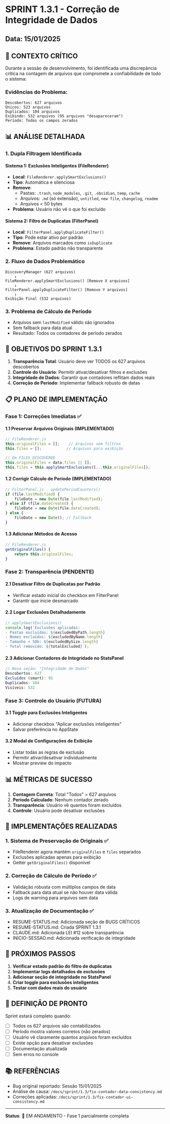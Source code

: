 # SPRINT 1.3.1 - Correção de Integridade de Dados

## Data: 15/01/2025

## 🚨 CONTEXTO CRÍTICO

Durante a sessão de desenvolvimento, foi identificada uma discrepância crítica na contagem de arquivos que compromete a confiabilidade de todo o sistema:

### Evidências do Problema:
```
Descobertos: 627 arquivos
Únicos: 523 arquivos  
Duplicados: 104 arquivos
Exibindo: 532 arquivos (95 arquivos "desapareceram")
Período: Todos os campos zerados
```

## 📊 ANÁLISE DETALHADA

### 1. Dupla Filtragem Identificada

#### Sistema 1: Exclusões Inteligentes (FileRenderer)
- **Local**: `FileRenderer.applySmartExclusions()`
- **Tipo**: Automática e silenciosa
- **Remove**:
  - Pastas: `.trash`, `node_modules`, `.git`, `.obsidian`, `temp`, `cache`
  - Arquivos: `.md` (só extensão), `untitled`, `new file`, `changelog`, `readme`
  - Arquivos < 50 bytes
- **Problema**: Usuário não vê o que foi excluído

#### Sistema 2: Filtro de Duplicatas (FilterPanel)
- **Local**: `FilterPanel.applyDuplicateFilter()`
- **Tipo**: Pode estar ativo por padrão
- **Remove**: Arquivos marcados como `isDuplicate`
- **Problema**: Estado padrão não transparente

### 2. Fluxo de Dados Problemático

```
DiscoveryManager (627 arquivos)
    ↓
FileRenderer.applySmartExclusions() [Remove X arquivos]
    ↓
FilterPanel.applyDuplicateFilter() [Remove Y arquivos]
    ↓
Exibição Final (532 arquivos)
```

### 3. Problema de Cálculo de Período

- Arquivos sem `lastModified` válido são ignorados
- Sem fallback para data atual
- Resultado: Todos os contadores de período zerados

## 🎯 OBJETIVOS DO SPRINT 1.3.1

1. **Transparência Total**: Usuário deve ver TODOS os 627 arquivos descobertos
2. **Controle do Usuário**: Permitir ativar/desativar filtros e exclusões
3. **Integridade de Dados**: Garantir que contadores reflitam dados reais
4. **Correção de Período**: Implementar fallback robusto de datas

## 📋 PLANO DE IMPLEMENTAÇÃO

### Fase 1: Correções Imediatas ✅

#### 1.1 Preservar Arquivos Originais (IMPLEMENTADO)
```javascript
// FileRenderer.js
this.originalFiles = [];    // Arquivos sem filtros
this.files = [];           // Arquivos para exibição

// Em FILES_DISCOVERED
this.originalFiles = data.files || [];
this.files = this.applySmartExclusions([...this.originalFiles]);
```

#### 1.2 Corrigir Cálculo de Período (IMPLEMENTADO)
```javascript
// FilterPanel.js - updatePeriodCounters()
if (file.lastModified) {
    fileDate = new Date(file.lastModified);
} else if (file.dateCreated) {
    fileDate = new Date(file.dateCreated);
} else {
    fileDate = new Date(); // Fallback
}
```

#### 1.3 Adicionar Métodos de Acesso
```javascript
// FileRenderer.js
getOriginalFiles() {
    return this.originalFiles;
}
```

### Fase 2: Transparência (PENDENTE)

#### 2.1 Desativar Filtro de Duplicatas por Padrão
- Verificar estado inicial do checkbox em FilterPanel
- Garantir que inicie desmarcado

#### 2.2 Logar Exclusões Detalhadamente
```javascript
// applySmartExclusions()
console.log(`Exclusões aplicadas:
- Pastas excluídas: ${excludedByPath.length}
- Nomes excluídos: ${excludedByName.length}  
- Tamanho < 50b: ${excludedBySize.length}
- Total removido: ${totalExcluded}`);
```

#### 2.3 Adicionar Contadores de Integridade no StatsPanel
```javascript
// Nova seção: "Integridade de Dados"
Descobertos: 627
Excluídos (smart): 95
Duplicados: 104
Visíveis: 532
```

### Fase 3: Controle do Usuário (FUTURA)

#### 3.1 Toggle para Exclusões Inteligentes
- Adicionar checkbox "Aplicar exclusões inteligentes"
- Salvar preferência no AppState

#### 3.2 Modal de Configurações de Exibição
- Listar todas as regras de exclusão
- Permitir ativar/desativar individualmente
- Mostrar preview do impacto

## 📊 MÉTRICAS DE SUCESSO

1. **Contagem Correta**: Total "Todos" = 627 arquivos
2. **Período Calculado**: Nenhum contador zerado
3. **Transparência**: Usuário vê quantos foram excluídos
4. **Controle**: Usuário pode desativar exclusões

## 🔧 IMPLEMENTAÇÕES REALIZADAS

### 1. Sistema de Preservação de Originais ✅
- FileRenderer agora mantém `originalFiles` e `files` separados
- Exclusões aplicadas apenas para exibição
- Getter `getOriginalFiles()` disponível

### 2. Correção de Cálculo de Período ✅
- Validação robusta com múltiplos campos de data
- Fallback para data atual se não houver data válida
- Logs de warning para arquivos sem data

### 3. Atualização de Documentação ✅
- RESUME-STATUS.md: Adicionada seção de BUGS CRÍTICOS
- RESUME-STATUS.md: Criada SPRINT 1.3.1
- CLAUDE.md: Adicionada LEI #12 sobre transparência
- INICIO-SESSAO.md: Adicionada verificação de integridade

## 📝 PRÓXIMOS PASSOS

1. **Verificar estado padrão do filtro de duplicatas**
2. **Implementar logs detalhados de exclusões**
3. **Adicionar seção de integridade no StatsPanel**
4. **Criar toggle para exclusões inteligentes**
5. **Testar com dados reais do usuário**

## 🎯 DEFINIÇÃO DE PRONTO

Sprint estará completo quando:
- [ ] Todos os 627 arquivos são contabilizados
- [ ] Período mostra valores corretos (não zerados)
- [ ] Usuário vê claramente quantos arquivos foram excluídos
- [ ] Existe opção para desativar exclusões
- [ ] Documentação atualizada
- [ ] Sem erros no console

## 📚 REFERÊNCIAS

- Bug original reportado: Sessão 15/01/2025
- Análise de causa: `/docs/sprint/1.3/fix-contador-data-consistency.md`
- Correções aplicadas: `/docs/sprint/1.3/fix-contador-ui-consistency.md`

---

**Status**: 🔄 EM ANDAMENTO - Fase 1 parcialmente completa